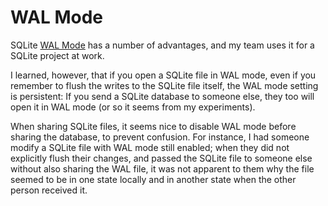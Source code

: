 # WAL Mode

SQLite [WAL Mode](https://www.sqlite.org/wal.html) has a number of advantages, and my team uses it for a SQLite project at work.

I learned, however, that if you open a SQLite file in WAL mode, even if you remember to flush the writes to the SQLite file itself, the WAL mode setting is persistent: If you send a SQLite database to someone else, they too will open it in WAL mode (or so it seems from my experiments).

When sharing SQLite files, it seems nice to disable WAL mode before sharing the database, to prevent confusion. For instance, I had someone modify a SQLite file with WAL mode still enabled; when they did not explicitly flush their changes, and passed the SQLite file to someone else without also sharing the WAL file, it was not apparent to them why the file seemed to be in one state locally and in another state when the other person received it.
